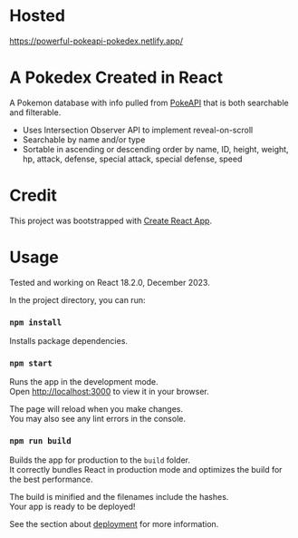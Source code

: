 # Hosted
https://powerful-pokeapi-pokedex.netlify.app/

# A Pokedex Created in React

A Pokemon database with info pulled from [PokeAPI](https://pokeapi.co/) that is both searchable and filterable.

- Uses Intersection Observer API to implement reveal-on-scroll
- Searchable by name and/or type
- Sortable in ascending or descending order by name, ID, height, weight, hp, attack, defense, special attack, special defense, speed



# Credit

This project was bootstrapped with [Create React App](https://github.com/facebook/create-react-app).

# Usage

Tested and working on React 18.2.0, December 2023.

In the project directory, you can run:

### `npm install`

Installs package dependencies.

### `npm start`

Runs the app in the development mode.\
Open [http://localhost:3000](http://localhost:3000) to view it in your browser.

The page will reload when you make changes.\
You may also see any lint errors in the console.

### `npm run build`

Builds the app for production to the `build` folder.\
It correctly bundles React in production mode and optimizes the build for the best performance.

The build is minified and the filenames include the hashes.\
Your app is ready to be deployed!

See the section about [deployment](https://facebook.github.io/create-react-app/docs/deployment) for more information.
